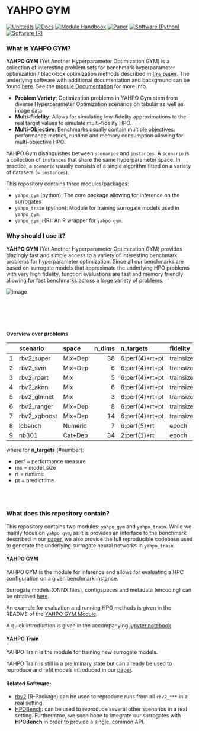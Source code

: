 # YAHPO GYM
[![Unittests](https://github.com/pfistfl/yahpo_gym/actions/workflows/unittests_gym_py.yml/badge.svg?branch=main)](https://github.com/pfistfl/yahpo_gym/actions)
[![Docs](https://github.com/pfistfl/yahpo_gym/actions/workflows/docs.yml/badge.svg?branch=main)](https://github.com/pfistfl/yahpo_gym/actions)
[![Module Handbook](https://img.shields.io/badge/Website-Documentation-blue)](https://pfistfl.github.io/yahpo_gym/) 
[![Paper](https://img.shields.io/badge/arXiv-Paper-blue)](https://arxiv.org/abs/2109.03670)
[![Software (Python)](https://img.shields.io/badge/Software-Python-green)](https://github.com/pfistfl/yahpo_gym/tree/main/yahpo_gym)
[![Software (R)](https://img.shields.io/badge/Software-R-green)](https://github.com/pfistfl/yahpo_gym/tree/main/yahpo_gym)

### What is YAHPO GYM? 

**YAHPO GYM** (Yet Another Hyperparameter Optimization GYM) is a collection of interesting problem sets for benchmark hyperparameter optimization / black-box optimization methods described in [this paper](https://arxiv.org/abs/2109.03670).
The underlying software with additional documentation and background can be found [here](https://github.com/pfistfl/yahpo_gym/tree/main/yahpo_gym).
See the [module Documentation](https://pfistfl.github.io/yahpo_gym/) for more info.

- **Problem Variety**: Optimization problems in YAHPO Gym stem from diverse Hyperparameter Optimization scenarios on tabular as well as image data
- **Multi-Fidelity**: Allows for simulating low-fidelity approximations to the real target values to simulate multi-fidelity HPO.
- **Multi-Objective**: Benchmarks usually contain multiple objectives: performance metrics, runtime and memory consumption allowing for multi-objective HPO.

YAHPO Gym distinguishes between `scenarios` and `instances`.
A `scenario` is a collection of `instances` that share the same hyperparameter space. In practice, a `scenario` usually consists of a single algorithm fitted on a variety of datasets (= `instances`).

This repository contains three modules/packages:

- `yahpo_gym` (python): The core package allowing for  inference on the surrogates
- `yahpo_train` (python): Module for training surrogate models used in `yahpo_gym`.
- `yahpo_gym_r`(R): An R wrapper for  `yahpo gym`.


### Why should I use it?

**YAHPO GYM** (Yet Another Hyperparameter Optimization GYM) provides blazingly fast and simple access to a variety of interesting benchmark problems for hyperparameter optimization.
Since all our benchmarks are based on surrogate models that approximate the underlying HPO problems with very high fidelity, function evaluations are fast and memory friendly allowing for fast benchmarks 
across a large variety of problems.

![image](https://github.com/pfistfl/yahpo_gym/blob/main/assets/results.png?raw=true)

<br><br>
---

**Overview over problems**

|     | scenario     | space   | n_dims | n_targets        | fidelity       | n_problems | status |
|:----|:-------------|:--------|-------:|:-----------------|:---------------|-----------:|:-------|
| 1   | rbv2_super   | Mix+Dep |     38 | 6:perf(4)+rt+pt  | trainsize+repl |         89 |        |
| 2   | rbv2_svm     | Mix+Dep |      6 | 6:perf(4)+rt+pt  | trainsize+repl |         96 |        |
| 3   | rbv2_rpart   | Mix     |      5 | 6:perf(4)+rt+pt  | trainsize+repl |        101 |        |
| 4   | rbv2_aknn    | Mix     |      6 | 6:perf(4)+rt+pt  | trainsize+repl |         99 |        |
| 5   | rbv2_glmnet  | Mix     |      3 | 6:perf(4)+rt+pt  | trainsize+repl |         98 |        |
| 6   | rbv2_ranger  | Mix+Dep |      8 | 6:perf(4)+rt+pt  | trainsize+repl |        114 |        |
| 7   | rbv2_xgboost | Mix+Dep |     14 | 6:perf(4)+rt+pt  | trainsize+repl |        109 |        |
| 8   | lcbench      | Numeric |      7 | 6:perf(5)+rt     | epoch          |         35 |        |
| 9   | nb301        | Cat+Dep |     34 | 2:perf(1)+rt     | epoch          |          1 |        |

where for **n\_targets** (\#number):

-   perf = performance measure
-   ms = model\_size
-   rt = runtime
-   pt = predicttime

<br><br>
### What does this repository contain?

This repository contains two modules: `yahpo_gym` and `yahpo_train`. 
While we mainly focus on `yahpo_gym`, as it is provides an interface to the benchmark described in our [paper](https://arxiv.org/abs/2109.03670),
we also provide the full reproducible codebase used to generate the underlying surrogate neural networks in `yahpo_train`.

#### YAHPO GYM

YAHPO GYM is the module for inference and allows for evaluating a HPC configuration on a given benchmark instance.

Surrogate models (ONNX files), configspaces and metadata (encoding) can be obtained [here](https://syncandshare.lrz.de/getlink/fiCMkzqj1bv1LfCUyvZKmLvd/).

An example for evaluation and running HPO methods is given in the README of the [YAHPO GYM Module](https://github.com/pfistfl/yahpo_gym/tree/main/yahpo_gym).

A quick introduction is given in the accompanying [jupyter notebook](https://github.com/pfistfl/yahpo_gym/blob/main/yahpo_gym/notebooks/using_yahpo_gym.ipynb)

#### YAHPO Train

YAHPO Train is the module for training new surrogate models.

YAHPO Train is still in a preliminary state but can already be used to reproduce and refit models introduced in our [paper](https://arxiv.org/abs/2109.03670).

#### Related Software:

- [rbv2](https://github.com/pfistfl/rbv2) (R-Package) can be used to reproduce runs from all `rbv2_***` in a real setting.
- [HPOBench](https://github.com/automl/HPOBench/tree/master/hpobench): can be used to reproduce several other scenarios in a real setting. Furthermroe, we soon hope to integrate our surrogates with **HPOBench** in order to provide a single, common API.
